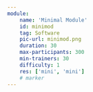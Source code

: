 ```yaml
---
module:
    name: 'Minimal Module'
    id: minimod
    tag: Software
    pic-url: minimod.png
    duration: 30
    max-participants: 300
    min-trainers: 30
    difficulty: 1
    res: ['mini', 'mini']
    # marker
---    
```

